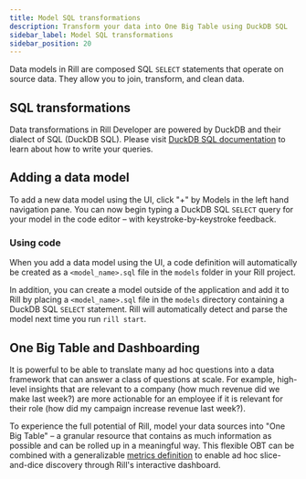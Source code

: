 ```yaml
---
title: Model SQL transformations
description: Transform your data into One Big Table using DuckDB SQL
sidebar_label: Model SQL transformations
sidebar_position: 20
---
```


Data models in Rill are composed SQL `SELECT` statements that operate on source data. They allow you to join, transform, and clean data.

## SQL transformations

Data transformations in Rill Developer are powered by DuckDB and their dialect of SQL (DuckDB SQL). Please visit [DuckDB SQL documentation](https://duckdb.org/docs/sql/introduction) to learn about how to write your queries.

## Adding a data model

To add a new data model using the UI, click "+" by Models in the left hand navigation pane. You can now begin typing a DuckDB SQL `SELECT` query for your model in the code editor – with keystroke-by-keystroke feedback.

### Using code
When you add a data model using the UI, a code definition will automatically be created as a `<model_name>.sql` file in the `models` folder in your Rill project.

In addition, you can create a model outside of the application and add it to Rill by placing a `<model_name>.sql` file in the `models` directory containing a DuckDB SQL `SELECT` statement. Rill will automatically detect and parse the model next time you run `rill start`.

## One Big Table and Dashboarding

It is powerful to be able to translate many ad hoc questions into a data framework that can answer a class of questions at scale. For example, high-level insights that are relevant to a company (how much revenue did we make last week?) are more actionable for an employee if it is relevant for their role (how did my campaign increase revenue last week?).

To experience the full potential of Rill, model your data sources into "One Big Table" – a granular resource that contains as much information as possible and can be rolled up in a meaningful way. This flexible OBT can be combined with a generalizable [metrics definition](./metrics-dashboard) to enable ad hoc slice-and-dice discovery through Rill's interactive dashboard.
